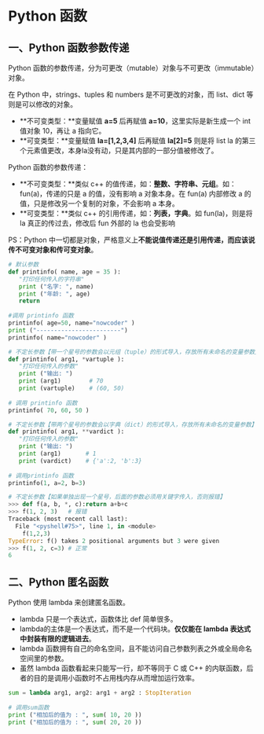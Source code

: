 # Python 函数

## 一、Python 函数参数传递

Python 函数的参数传递，分为可更改（mutable）对象与不可更改（immutable）对象。

在 Python 中，strings、tuples 和 numbers 是不可更改的对象，而 list、dict 等则是可以修改的对象。

- **不可变类型：**变量赋值 **a=5** 后再赋值 **a=10**，这里实际是新生成一个 int 值对象 10，再让 a 指向它。
- **可变类型：**变量赋值 **la=[1,2,3,4]** 后再赋值 **la[2]=5** 则是将 list la 的第三个元素值更改，本身la没有动，只是其内部的一部分值被修改了。

Python 函数的参数传递：

- **不可变类型：**类似 c++ 的值传递，如：**整数、字符串、元组**。如：fun(a)，传递的只是 a 的值，没有影响 a 对象本身。在 fun(a) 内部修改 a 的值，只是修改另一个复制的对象，不会影响 a 本身。
- **可变类型：**类似 c++ 的引用传递，如：**列表，字典**。如 fun(la)，则是将 la 真正的传过去，修改后 fun 外部的 la 也会受影响

PS：Python 中一切都是对象，严格意义上**不能说值传递还是引用传递，而应该说传不可变对象和传可变对象**。

```python
# 默认参数
def printinfo( name, age = 35 ):
   "打印任何传入的字符串"
   print ("名字: ", name)
   print ("年龄: ", age)
   return
 
#调用 printinfo 函数
printinfo( age=50, name="nowcoder" )
print ("------------------------")
printinfo( name="nowcoder" )

# 不定长参数【带一个星号的参数会以元组（tuple）的形式导入，存放所有未命名的变量参数】
def printinfo( arg1, *vartuple ):
   "打印任何传入的参数"
   print ("输出: ")
   print (arg1)        # 70
   print (vartuple)    # (60, 50)
 
# 调用 printinfo 函数
printinfo( 70, 60, 50 )

# 不定长参数【带两个星号的参数会以字典（dict）的形式导入，存放所有未命名的变量参数】
def printinfo( arg1, **vardict ):
   "打印任何传入的参数"
   print ("输出: ")
   print (arg1)       # 1
   print (vardict)    # {'a':2, 'b':3}
 
# 调用printinfo 函数
printinfo(1, a=2, b=3)

# 不定长参数【如果单独出现一个星号，后面的参数必须用关键字传入，否则报错】
>>> def f(a, b, *, c):return a+b+c
>>> f(1, 2, 3)   # 报错
Traceback (most recent call last):
  File "<pyshell#75>", line 1, in <module>
    f(1,2,3)
TypeError: f() takes 2 positional arguments but 3 were given
>>> f(1, 2, c=3) # 正常
6
```

## 二、Python 匿名函数

Python 使用 lambda 来创建匿名函数。

- lambda 只是一个表达式，函数体比 def 简单很多。
- lambda的主体是一个表达式，而不是一个代码块。**仅仅能在 lambda 表达式中封装有限的逻辑进去**。
- lambda 函数拥有自己的命名空间，且不能访问自己参数列表之外或全局命名空间里的参数。
- 虽然 lambda 函数看起来只能写一行，却不等同于 C 或 C++ 的内联函数，后者的目的是调用小函数时不占用栈内存从而增加运行效率。

```python
sum = lambda arg1, arg2: arg1 + arg2 : StopIteration
 
# 调用sum函数
print ("相加后的值为 : ", sum( 10, 20 ))
print ("相加后的值为 : ", sum( 20, 20 ))
```

